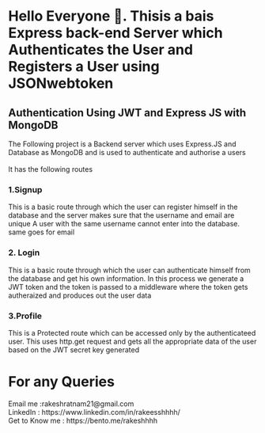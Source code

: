 <h1>Hello Everyone 👋. Thisis a bais Express back-end Server which Authenticates the User and Registers a User using JSONwebtoken</h1>
<h2>Authentication Using JWT and Express JS with MongoDB </h2>
The Following project is a  Backend server which uses Express.JS and Database as MongoDB and is used to authenticate and authorise a users
<br/><br/>It has the following routes
<h3>1.Signup</h3>
This is a basic route through which the user can register himself in the database and the server makes sure that the username and email are unique 
A user with the same username cannot enter into the database. same goes for email
<br/>
<h3>2. Login</h3> 
This is a basic route through which the user can authenticate himself from the database and get his own information. In this process we generate a JWT token
and the token is passed to a middleware where the token gets autheraized and produces out the user data
<br/>
<h3>3.Profile</h3>
This is a Protected route which can be accessed only by the authenticateed user. This uses http.get request and gets all the appropriate data of the user based 
on the JWT secret key generated 

<h1>For any Queries </h1>
Email me :rakeshratnam21@gmail.com
<br/>
LinkedIn : https://www.linkedin.com/in/rakeesshhhh/ 
<br/>
Get to Know me : https://bento.me/rakeshhhh
